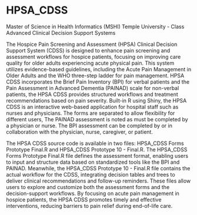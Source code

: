 # HPSA_CDSS
Master of Science in Health Informatics (MSHI) Temple University - Class Advanced Clinical Decision Support Systems


The Hospice Pain Screening and Assessment (HPSA) Clinical Decision Support System (CDSS) is designed to enhance pain screening and assessment workflows for hospice patients, focusing on improving care quality for older adults experiencing acute physical pain. This system utilizes evidence-based guidelines, including the Acute Pain Management in Older Adults and the WHO three-step ladder for pain management. HPSA CDSS incorporates the Brief Pain Inventory (BPI) for verbal patients and the Pain Assessment in Advanced Dementia (PAINAD) scale for non-verbal patients, the HPSA CDSS provides structured workflows and treatment recommendations based on pain severity. Built-in R using Shiny, the HPSA CDSS is an interactive web-based application for hospital staff such as nurses and physicians. The forms are separated to allow flexibility for different users, The PAINAD assessment is noted as must be completed by a physician or nurse. The BPI assessment can be completed by or in collaboration with the physician, nurse, caregiver, or patient. 

The HPSA CDSS source code is available in two files: HPSA_CDSS Forms Prototype Final.R and HPSA_CDSS Prototype 10 - Final.R. The HPSA_CDSS Forms Prototype Final.R file defines the assessment format, enabling users to input and structure data based on standardized tools like the BPI and PAINAD. Meanwhile, the HPSA_CDSS Prototype 10 - Final.R file contains the actual workflow for the CDSS, integrating decision tables and trees to deliver clinical recommendations and follow-up reminders. These files allow users to explore and customize both the assessment forms and the decision-support workflows. By focusing on acute pain management in hospice patients, the HPSA CDSS promotes timely and effective interventions, reducing barriers to pain relief during end-of-life care.

